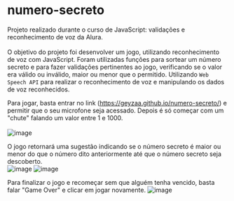 # numero-secreto
Projeto realizado durante o curso de JavaScript: validações e reconhecimento de voz da Alura.
<br><br>
O objetivo do projeto foi desenvolver um jogo, utilizando reconhecimento de voz com JavaScript. 
Foram utilizadas funções para sortear um número secreto e para fazer validações pertinentes ao jogo, verificando se o valor era válido ou inválido, maior ou menor que o permitido.
Utilizando `Web Speech API` para realizar o reconhecimento de voz e manipulando os dados de voz reconhecidos. 

Para jogar, basta entrar no link (https://geyzaa.github.io/numero-secreto/) e permitir que o seu microfone seja acessado. Depois é só começar com um "chute" falando um valor entre 1 e 1000. <br><br>
![image](https://github.com/geyzaa/numero-secreto/assets/97538755/87785865-d9c6-4ce8-a88d-c4a6ddb90105)

O jogo retornará uma sugestão indicando se o número secreto é maior ou menor do que o número dito anteriormente até que o número secreto seja descoberto. <br>
![image](https://github.com/geyzaa/numero-secreto/assets/97538755/009457ee-96d6-4561-959a-cd6e3170c4a0)
![image](https://github.com/geyzaa/numero-secreto/assets/97538755/096a4b10-cca5-46f5-b75f-687f8230e1a7)

Para finalizar o jogo e recomeçar sem que alguém tenha vencido, basta falar "Game Over" e clicar em jogar novamente.
![image](https://github.com/geyzaa/numero-secreto/assets/97538755/ace9a9e6-0a95-4274-a3b4-513a2f4bdf35)


